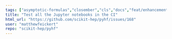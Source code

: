 ```yaml
---
tags: ["asymptotic-formulas","closember","cls","docs","feat/enhancement","frequentist-statistics","hep","hep-ex","high-energy-physics","histfactory","jax","numpy","python","pytorch","scientific-computations","scikit-hep","scipy","statistical-inference","statistics","tensorflow"]
title: "Test all the Jupyter notebooks in the CI"
html_url: "https://github.com/scikit-hep/pyhf/issues/168"
user: "matthewfeickert"
repo: "scikit-hep/pyhf"
---
```


